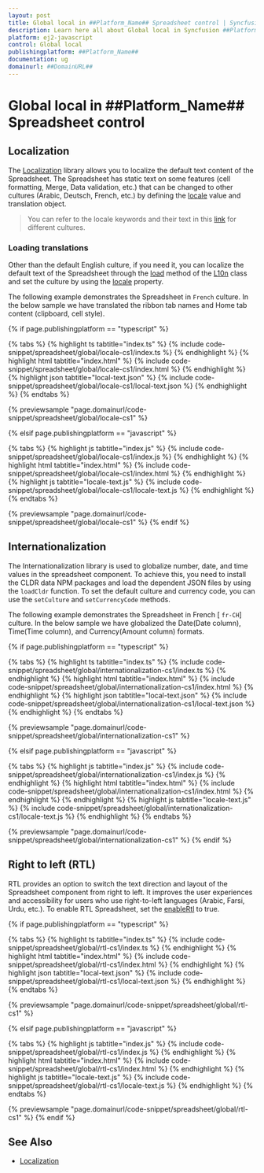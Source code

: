 ```yaml
---
layout: post
title: Global local in ##Platform_Name## Spreadsheet control | Syncfusion
description: Learn here all about Global local in Syncfusion ##Platform_Name## Spreadsheet control of Syncfusion Essential JS 2 and more.
platform: ej2-javascript
control: Global local 
publishingplatform: ##Platform_Name##
documentation: ug
domainurl: ##DomainURL##
---
```


# Global local in ##Platform_Name## Spreadsheet control

## Localization

The [Localization](../common/localization) library allows you to localize the default text content of the Spreadsheet. The Spreadsheet has static text on some features (cell formatting, Merge, Data validation, etc.) that can be changed to other cultures (Arabic, Deutsch, French, etc.) by defining the
[locale](https://ej2.syncfusion.com/documentation/api/spreadsheet/#locale) value and translation object. 

> You can refer to the locale keywords and their text in this [link](https://github.com/syncfusion/ej2-locale/) for different cultures.

### Loading translations

Other than the default English culture, if you need it, you can localize the default text of the Spreadsheet through the [load](../common/internationalization/#load) method of the [L10n](../common/internationalization) class and set the culture by using the [locale](../api/spreadsheet/#locale) property.

The following example demonstrates the Spreadsheet in `French` culture. In the below sample we have translated the ribbon tab names and Home tab content (clipboard, cell style).

{% if page.publishingplatform == "typescript" %}

 {% tabs %}
{% highlight ts tabtitle="index.ts" %}
{% include code-snippet/spreadsheet/global/locale-cs1/index.ts %}
{% endhighlight %}
{% highlight html tabtitle="index.html" %}
{% include code-snippet/spreadsheet/global/locale-cs1/index.html %}
{% endhighlight %}
{% highlight json tabtitle="local-text.json" %}
{% include code-snippet/spreadsheet/global/locale-cs1/local-text.json %}
{% endhighlight %}
{% endtabs %}
        
{% previewsample "page.domainurl/code-snippet/spreadsheet/global/locale-cs1" %}

{% elsif page.publishingplatform == "javascript" %}

{% tabs %}
{% highlight js tabtitle="index.js" %}
{% include code-snippet/spreadsheet/global/locale-cs1/index.js %}
{% endhighlight %}
{% highlight html tabtitle="index.html" %}
{% include code-snippet/spreadsheet/global/locale-cs1/index.html %}
{% endhighlight %}
{% highlight js tabtitle="locale-text.js" %}
{% include code-snippet/spreadsheet/global/locale-cs1/locale-text.js %}
{% endhighlight %}
{% endtabs %}

{% previewsample "page.domainurl/code-snippet/spreadsheet/global/locale-cs1" %}
{% endif %}

## Internationalization

The Internationalization library is used to globalize number, date, and time values in the spreadsheet component. To achieve this, you need to install the CLDR data NPM packages and load the dependent JSON files by using the `loadCldr` function. To set the default culture and currency code, you can use the `setCulture` and `setCurrencyCode` methods.

The following example demonstrates the Spreadsheet in French [ `fr-CH`] culture. In the below sample we have globalized the Date(Date column), Time(Time column), and Currency(Amount column) formats.

{% if page.publishingplatform == "typescript" %}

 {% tabs %}
{% highlight ts tabtitle="index.ts" %}
{% include code-snippet/spreadsheet/global/internationalization-cs1/index.ts %}
{% endhighlight %}
{% highlight html tabtitle="index.html" %}
{% include code-snippet/spreadsheet/global/internationalization-cs1/index.html %}
{% endhighlight %}
{% highlight json tabtitle="local-text.json" %}
{% include code-snippet/spreadsheet/global/internationalization-cs1/local-text.json %}
{% endhighlight %}
{% endtabs %}
        
{% previewsample "page.domainurl/code-snippet/spreadsheet/global/internationalization-cs1" %}

{% elsif page.publishingplatform == "javascript" %}

{% tabs %}
{% highlight js tabtitle="index.js" %}
{% include code-snippet/spreadsheet/global/internationalization-cs1/index.js %}
{% endhighlight %}
{% highlight html tabtitle="index.html" %}
{% include code-snippet/spreadsheet/global/internationalization-cs1/index.html %}
{% endhighlight %}
{% endhighlight %}
{% highlight js tabtitle="locale-text.js" %}
{% include code-snippet/spreadsheet/global/internationalization-cs1/locale-text.js %}
{% endhighlight %}
{% endtabs %}

{% previewsample "page.domainurl/code-snippet/spreadsheet/global/internationalization-cs1" %}
{% endif %}

## Right to left (RTL)

RTL provides an option to switch the text direction and layout of the Spreadsheet component from right to left. It improves the user experiences and accessibility for users who use right-to-left languages (Arabic, Farsi, Urdu, etc.). To enable RTL Spreadsheet, set the [enableRtl](../api/spreadsheet/#enablertl) to true.

{% if page.publishingplatform == "typescript" %}

 {% tabs %}
{% highlight ts tabtitle="index.ts" %}
{% include code-snippet/spreadsheet/global/rtl-cs1/index.ts %}
{% endhighlight %}
{% highlight html tabtitle="index.html" %}
{% include code-snippet/spreadsheet/global/rtl-cs1/index.html %}
{% endhighlight %}
{% highlight json tabtitle="local-text.json" %}
{% include code-snippet/spreadsheet/global/rtl-cs1/local-text.json %}
{% endhighlight %}
{% endtabs %}
        
{% previewsample "page.domainurl/code-snippet/spreadsheet/global/rtl-cs1" %}

{% elsif page.publishingplatform == "javascript" %}

{% tabs %}
{% highlight js tabtitle="index.js" %}
{% include code-snippet/spreadsheet/global/rtl-cs1/index.js %}
{% endhighlight %}
{% highlight html tabtitle="index.html" %}
{% include code-snippet/spreadsheet/global/rtl-cs1/index.html %}
{% endhighlight %}
{% highlight js tabtitle="locale-text.js" %}
{% include code-snippet/spreadsheet/global/rtl-cs1/locale-text.js %}
{% endhighlight %}
{% endtabs %}

{% previewsample "page.domainurl/code-snippet/spreadsheet/global/rtl-cs1" %}
{% endif %}

## See Also

* [Localization](../common/localization)
